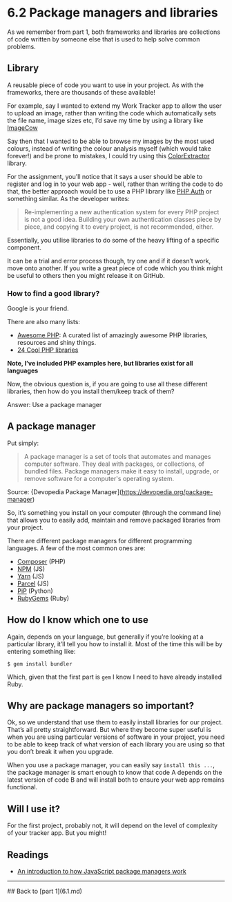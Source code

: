 # 6.2  Package managers and libraries

As we remember from part 1, both frameworks and libraries are collections of code written by someone else that is used to help solve common problems. 

## Library
A reusable piece of code you want to use in your project. As with the frameworks, there are thousands of these available! 

For example, say I wanted to extend my Work Tracker app to allow the user to upload an image, rather than writing the code which automatically sets the file name, image sizes etc, I’d save my time by using a library like [ImageCow](https://github.com/oscarotero/imagecow)

Say then that I wanted to be able to browse my images by the most used colours, instead of writing the colour analysis myself (which would take forever!) and be prone to mistakes, I could try using this [ColorExtractor](https://github.com/thephpleague/color-extractor) library. 

For the assignment, you'll notice that it says a user should be able to register and log in to your web app - well, rather than writing the code to do that, the better approach would be to use a PHP library like [PHP Auth](https://github.com/delight-im/PHP-Auth) or something similar. As the developer writes:

> Re-implementing a new authentication system for every PHP project is not a good idea.
> Building your own authentication classes piece by piece, and copying it to every project, is not recommended, either.


Essentially, you utilise libraries to do some of the heavy lifting of a specific component. 

It can be a trial and error process though, try one and if it doesn’t work, move onto another. If you write a great piece of code which you think might be useful to others then you might release it on GitHub. 

### How to find a good library?
Google is your friend. 

There are also many lists:
*	[Awesome PHP](https://github.com/ziadoz/awesome-php): A curated list of amazingly awesome PHP libraries, resources and shiny things.
*	[24 Cool PHP libraries](https://tutorialzine.com/2013/02/24-cool-php-libraries-you-should-know-about)

**Note, I’ve included PHP examples here, but libraries exist for all languages**

Now, the obvious question is, if you are going to use all these different libraries, then how do you install them/keep track of them? 

Answer: Use a package manager

## A package manager

Put simply:

> A package manager is a set of tools that automates and manages computer software. They deal with packages, or collections, of bundled files. Package managers make it easy to install, upgrade, or remove software for a computer's operating system.

Source: {Devopedia Package Manager](https://devopedia.org/package-manager) 

So, it’s something you install on your computer (through the command line) that allows you to easily add, maintain and remove packaged libraries from your project. 

There are different package managers for different programming languages. A few of the most common ones are:
*	[Composer]() (PHP)
*	[NPM](https://www.npmjs.com) (JS)
*	[Yarn](https://yarnpkg.com/en/) (JS)
*	[Parcel](https://parceljs.org) (JS)
*	[PiP](https://github.com/pypa/pip) (Python)
*	[RubyGems](https://rubygems.org) (Ruby)

## How do I know which one to use 
Again, depends on your language, but generally if you’re looking at a particular library, it’ll tell you how to install it. Most of the time this will be by entering something like:

```
$ gem install bundler
```

Which, given that the first part is `gem` I know I need to have already installed Ruby. 

## Why are package managers so important?
Ok, so we understand that use them to easily install libraries for our project. That’s all pretty straightforward. But where they become super useful is when you are using particular versions of software in your project, you need to be able to keep track of what version of each library you are using so that you don’t break it when you upgrade. 

When you use a package manager, you can easily say `install this ...`, the package manager is smart enough to know that code A depends on the latest version of code B and will install both to ensure your web app remains functional. 

## Will I use it?

For the first project, probably not, it will depend on the level of complexity of your tracker app. But you might!

## Readings
*	[An introduction to how JavaScript package managers work](https://medium.freecodecamp.org/javascript-package-managers-101-9afd926add0a) 
<hr>
## Back to [part 1](6.1.md)